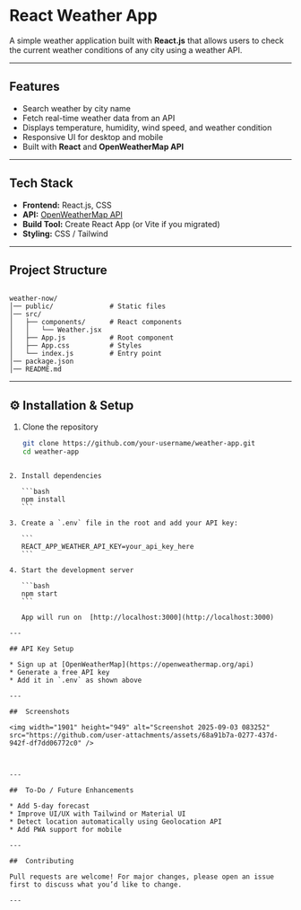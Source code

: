 
 #  React Weather App

A simple weather application built with **React.js** that allows users to check the current weather conditions of any city using a weather API.

---

##  Features
-  Search weather by city name
-  Fetch real-time weather data from an API
-  Displays temperature, humidity, wind speed, and weather condition
-  Responsive UI for desktop and mobile
-  Built with **React** and **OpenWeatherMap API**

---

##  Tech Stack
- **Frontend:** React.js, CSS
- **API:** [OpenWeatherMap API](https://openweathermap.org/api)
- **Build Tool:** Create React App (or Vite if you migrated)
- **Styling:** CSS / Tailwind 

---

##  Project Structure
```

weather-now/
│── public/              # Static files
│── src/
│   ├── components/      # React components
│   │   └── Weather.jsx
│   ├── App.js           # Root component
│   ├── App.css          # Styles
│   └── index.js         # Entry point
│── package.json
│── README.md

````

---

## ⚙️ Installation & Setup

1. Clone the repository
   ```bash
   git clone https://github.com/your-username/weather-app.git
   cd weather-app
````

2. Install dependencies

   ```bash
   npm install
   ```

3. Create a `.env` file in the root and add your API key:

   ```
   REACT_APP_WEATHER_API_KEY=your_api_key_here
   ```

4. Start the development server

   ```bash
   npm start
   ```

   App will run on  [http://localhost:3000](http://localhost:3000)

---

## API Key Setup

* Sign up at [OpenWeatherMap](https://openweathermap.org/api)
* Generate a free API key
* Add it in `.env` as shown above

---

##  Screenshots

<img width="1901" height="949" alt="Screenshot 2025-09-03 083252" src="https://github.com/user-attachments/assets/68a91b7a-0277-437d-942f-df7dd06772c0" />



---

##  To-Do / Future Enhancements

* Add 5-day forecast
* Improve UI/UX with Tailwind or Material UI
* Detect location automatically using Geolocation API
* Add PWA support for mobile

---

##  Contributing

Pull requests are welcome! For major changes, please open an issue first to discuss what you’d like to change.

---




